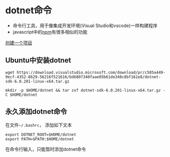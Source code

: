 # dotnet命令

- 命令行工具，用于像集成开发环境(Visual Studio和vscode)一样构建程序
- javascript中的[npm](javascript_npm.md)有很多相似的功能

[创建一个项目](dotnet_create_new_repository.md)

## Ubuntu中安装dotnet

```shell
wget https://download.visualstudio.microsoft.com/download/pr/c505a449-9ecf-4352-8629-56216f521616/bd6807340faae05b61de340c8bf161e8/dotnet-sdk-6.0.201-linux-x64.tar.gz

mkdir -p $HOME/dotnet && tar zxf dotnet-sdk-6.0.201-linux-x64.tar.gz -C $HOME/dotnet
```

## 永久添加dotnet命令

在文件`~/.bashrc`， 添加如下文本

```shell
export DOTNET_ROOT=$HOME/dotnet
export PATH=$PATH:$HOME/dotnet
```

在命令行输入，只能暂时添加dotnet命令
